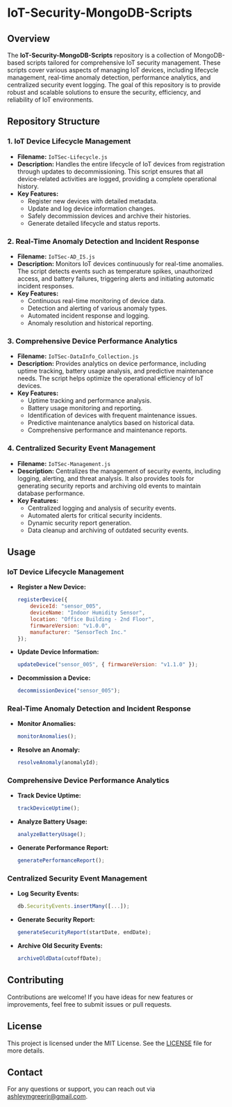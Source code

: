 # **IoT-Security-MongoDB-Scripts**

## **Overview**
The **IoT-Security-MongoDB-Scripts** repository is a collection of MongoDB-based scripts tailored for comprehensive IoT security management. These scripts cover various aspects of managing IoT devices, including lifecycle management, real-time anomaly detection, performance analytics, and centralized security event logging. The goal of this repository is to provide robust and scalable solutions to ensure the security, efficiency, and reliability of IoT environments.

## **Repository Structure**

### **1. IoT Device Lifecycle Management**
- **Filename:** `IoTSec-Lifecycle.js`
- **Description:** Handles the entire lifecycle of IoT devices from registration through updates to decommissioning. This script ensures that all device-related activities are logged, providing a complete operational history.
- **Key Features:**
  - Register new devices with detailed metadata.
  - Update and log device information changes.
  - Safely decommission devices and archive their histories.
  - Generate detailed lifecycle and status reports.

### **2. Real-Time Anomaly Detection and Incident Response**
- **Filename:** `IoTSec-AD_IS.js`
- **Description:** Monitors IoT devices continuously for real-time anomalies. The script detects events such as temperature spikes, unauthorized access, and battery failures, triggering alerts and initiating automatic incident responses.
- **Key Features:**
  - Continuous real-time monitoring of device data.
  - Detection and alerting of various anomaly types.
  - Automated incident response and logging.
  - Anomaly resolution and historical reporting.

### **3. Comprehensive Device Performance Analytics**
- **Filename:** `IoTSec-DataInfo_Collection.js`
- **Description:** Provides analytics on device performance, including uptime tracking, battery usage analysis, and predictive maintenance needs. The script helps optimize the operational efficiency of IoT devices.
- **Key Features:**
  - Uptime tracking and performance analysis.
  - Battery usage monitoring and reporting.
  - Identification of devices with frequent maintenance issues.
  - Predictive maintenance analytics based on historical data.
  - Comprehensive performance and maintenance reports.

### **4. Centralized Security Event Management**
- **Filename:** `IoTSec-Management.js`
- **Description:** Centralizes the management of security events, including logging, alerting, and threat analysis. It also provides tools for generating security reports and archiving old events to maintain database performance.
- **Key Features:**
  - Centralized logging and analysis of security events.
  - Automated alerts for critical security incidents.
  - Dynamic security report generation.
  - Data cleanup and archiving of outdated security events.

## **Usage**

### **IoT Device Lifecycle Management**
- **Register a New Device:**
  ```javascript
  registerDevice({
      deviceId: "sensor_005",
      deviceName: "Indoor Humidity Sensor",
      location: "Office Building - 2nd Floor",
      firmwareVersion: "v1.0.0",
      manufacturer: "SensorTech Inc."
  });
  ```
- **Update Device Information:**
  ```javascript
  updateDevice("sensor_005", { firmwareVersion: "v1.1.0" });
  ```
- **Decommission a Device:**
  ```javascript
  decommissionDevice("sensor_005");
  ```

### **Real-Time Anomaly Detection and Incident Response**
- **Monitor Anomalies:**
  ```javascript
  monitorAnomalies();
  ```
- **Resolve an Anomaly:**
  ```javascript
  resolveAnomaly(anomalyId);
  ```

### **Comprehensive Device Performance Analytics**
- **Track Device Uptime:**
  ```javascript
  trackDeviceUptime();
  ```
- **Analyze Battery Usage:**
  ```javascript
  analyzeBatteryUsage();
  ```
- **Generate Performance Report:**
  ```javascript
  generatePerformanceReport();
  ```

### **Centralized Security Event Management**
- **Log Security Events:**
  ```javascript
  db.SecurityEvents.insertMany([...]);
  ```
- **Generate Security Report:**
  ```javascript
  generateSecurityReport(startDate, endDate);
  ```
- **Archive Old Security Events:**
  ```javascript
  archiveOldData(cutoffDate);
  ```

## **Contributing**

Contributions are welcome! If you have ideas for new features or improvements, feel free to submit issues or pull requests.

## **License**

This project is licensed under the MIT License. See the [LICENSE](LICENSE) file for more details.

## **Contact**

For any questions or support, you can reach out via [ashleymgreerjr@gmail.com](mailto:ashleymgreerjr@gmail.com).
